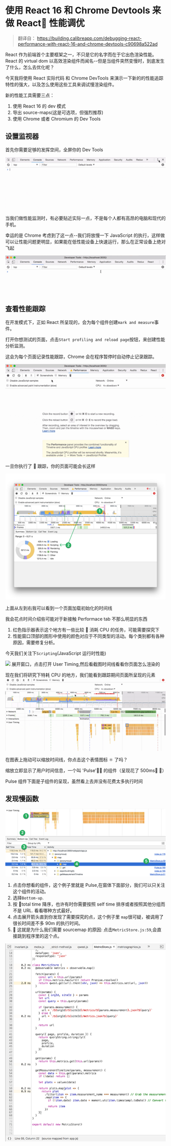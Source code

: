 # 使用 React 16 和 Chrome Devtools 来做 React 性能调优

> 翻译自：
> https://building.calibreapp.com/debugging-react-performance-with-react-16-and-chrome-devtools-c90698a522ad

React 作为前端首个主要框架之一，不只是它的名字而在于它出色渲染性能。React 的 virtual dom 以高效渲染组件而闻名--但是当组件突然变慢时，到底发生了什么，怎么去优化呢？

今天我将使用 React 实际代码 和 Chrome DevTools 来演示一下新的的性能追踪特性的强大，以及怎么使用这些工具来调试慢渲染组件。

新的性能工具需要三点：

1. 使用 React 16 的 dev 模式
2. 导出 source-maps(这是可选项，但强烈推荐)
3. 使用 Chrome 或者 Chromium 的 Dev Tools

## 设置监视器

首先你需要足够的发挥空间，全屏你的 Dev Tools

![](img/1.gif)

当我们做性能监测时，有必要贴近实际一点，不是每个人都有高昂的电脑和现代的手机。

幸运的是 Chrome 考虑到了这一点--我们将放慢一下 JavaScript 的执行，这样做可以让性能问题更明显，如果能在低性能设备上快速运行，那么在正常设备上绝对飞起

![](img/2.gif)

## 查看性能跟踪

在开发模式下，正如 React 所呈现的，会为每个组件创建`mark and measure`事件。

打开你想测试的页面，点击`Start profiling and reload page`按钮，来创建性能分析监测。

这会为每个页面记录性能跟踪，Chrome 会在程序暂停时自动停止记录跟踪。

![](img/3.gif)

一旦你执行了  跟踪，你的页面可能会长这样

![](img/4.png)

上面从左到右我可以看到一个页面加载初始化的时间线

我会花点时间介绍些可能对于新接触 Performace tab 不那么明显的东西

1. 红色指示器表示这个地方有一些比较  消耗 CPU 的任务，可能需要探究下
2. 性能窗口顶部的图形中使用的颜色对应于不同类型的活动。每个类别都有各种原因，需要修复分析。

今天我们关注下`Scripting`(JavaScript 运行时性能)

![](img/5.gif)
展开窗口，点击打开 User Timing,然后看截图时间线看看你页面怎么渲染的

现在我们将研究下特耗 CPU 的地方，我们能看到跟踪期间页面所呈现的元素
![](img/6.gif)

在图表上拖动可以缩放时间线，你点击这个表情图标 ⚛️ 了吗？

缩放立即显示了用户时间信息，一个叫 'Pulse' 的组件（呈现花了 500ms ）

Pulse 组件下面是子组件的呈现，虽然看上去并没有花费太多执行时间

## 发现慢函数

![](img/7.png)

1. 点击你想看的组件，这个例子里就是 Pulse,在窗体下面部分，我们可以只关注这个组件的活动。
2. 选择`Bottom-up`.
3. 按 total time 降序，也许有时你需要按照 self time 排序或者按照其他分组而不是 URL. 看看哪种方式最好。
4. 点击展开箭头直到你发现了需要探究的点，这个例子里 `map`很可疑，被调用了很长时间差不多 90m 的执行时间。
5.  这就是为什么我们需要 sourcemap 的原因: 点击`MetricStore.js:59`,会直接跳到程序里的这个点。

![](img/8.png)
